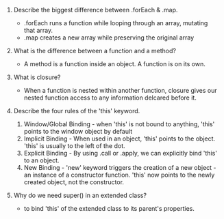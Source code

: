 1. Describe the biggest difference between .forEach & .map.

   - .forEach runs a function while looping through an array, mutating that array.
   - .map creates a new array while preserving the original array

2. What is the difference between a function and a method?

   - A method is a function inside an object. A function is on its own.

3. What is closure?

   - When a function is nested within another function, closure gives our nested function access to any information delcared before it.

4. Describe the four rules of the 'this' keyword.

   1. Window/Global Binding - when 'this' is not bound to anything, 'this' points to the window object by default
   2. Implicit Binding - When used in an object, 'this' points to the object. 'this' is usually to the left of the dot.
   3. Explicit Binding - By using .call or .apply, we can explicitly bind 'this' to an object.
   4. New Binding - 'new' keyword triggers the creation of a new object - an instance of a constructor function. 'this' now points to the newly created object, not the constructor.

5. Why do we need super() in an extended class?
   - to bind 'this' of the extended class to its parent's properties.
